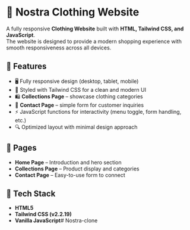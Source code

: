 # 👕 Nostra Clothing Website

A fully responsive **Clothing Website** built with **HTML, Tailwind CSS, and JavaScript**.  
The website is designed to provide a modern shopping experience with smooth responsiveness across all devices.

## 🌟 Features
- 🖥️ Fully responsive design (desktop, tablet, mobile)
- 🎨 Styled with Tailwind CSS for a clean and modern UI
- 🛍️ **Collections Page** – showcase clothing categories
- 📩 **Contact Page** – simple form for customer inquiries
- ⚡ JavaScript functions for interactivity (menu toggle, form handling, etc.)
- 🔍 Optimized layout with minimal design approach

## 📂 Pages
- **Home Page** – Introduction and hero section
- **Collections Page** – Product display and categories
- **Contact Page** – Easy-to-use form to connect

## 🚀 Tech Stack
- **HTML5**
- **Tailwind CSS (v2.2.19)**
- **Vanilla JavaScript**# Nostra-clone
